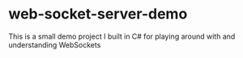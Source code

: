 # web-socket-server-demo
This is a small demo project I built in C# for playing around with and understanding WebSockets
